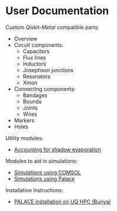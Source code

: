 # User Documentation

Custom *Qiskit-Metal* compatible parts:
- Overview
- Circuit components:
    - Capacitors
    - Flux lines
    - Inductors
    - Josephson junctions
    - Resonators
    - Xmon
- Connecting components:
    - Bandages
    - Bounds
    - Joints
    - Wires
- Markers
- Holes

Utility modules:
- [Accounting for shadow evaporation](PVD.md)

Modules to aid in simulations:
- [Simulations using COMSOL](Sim_Comsol.md)
- [Simulations using Palace](Sim_Comsol.md)

Installation Instructions:
- [PALACE installation on UQ HPC (Bunya)](HPC_documentation.md)
